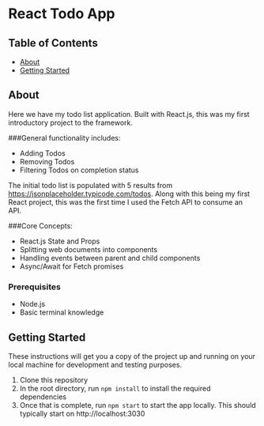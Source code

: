 # React Todo App

## Table of Contents
+ [About](#about)
+ [Getting Started](#getting_started)

## About <a name = "about"></a>
Here we have my todo list application. Built with React.js, this was my first introductory project to the framework.

###General functionality includes:
- Adding Todos
- Removing Todos
- Filtering Todos on completion status

The initial todo list is populated with 5 results from https://jsonplaceholder.typicode.com/todos. Along with this being my first React project, this was the first time I used the Fetch API to consume an API.

###Core Concepts:
- React.js State and Props
- Splitting web documents into components
- Handling events between parent and child components
- Async/Await for Fetch promises

### Prerequisites
- Node.js
- Basic terminal knowledge

## Getting Started <a name = "getting_started"></a>
These instructions will get you a copy of the project up and running on your local machine for development and testing purposes.

1. Clone this repository
2. In the root directory, run ```npm install``` to install the required dependencies
3. Once that is complete, run ```npm start``` to start the app locally. This should typically start on http://localhost:3030
